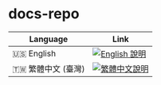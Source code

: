 # docs-repo

| Language       | Link                                                                                                                                                      |
|----------------|-----------------------------------------------------------------------------------------------------------------------------------------------------------|
| 🇺🇸 English   | [![English 說明](https://img.shields.io/badge/README-English-blue?style=flat)](docs/README/README_en-US.md)                                                 |
| 🇹🇼 繁體中文 (臺灣) | [![繁體中文說明](https://img.shields.io/badge/README-%E7%B9%81%E9%AB%94%E4%B8%AD%E6%96%87%20(%E8%87%BA%E7%81%A3)-blue?style=flat)](docs/README/README_zh-TW.md) |

